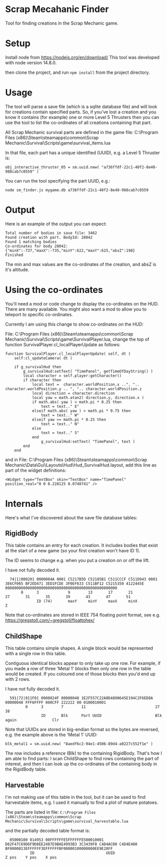 # Scrap Mecahanic Finder
Tool for finding creations in the Scrap Mechanic game.

# Setup

Install node from https://nodejs.org/en/download/
This tool was developed with node version 14.8.0.

then clone the project, and run `npm install` from the project directory.

# Usage

The tool will parse a save file (which is a sqlite database file) and will look for creations contain specified parts.
So, if you've lost a creation and you know it contains (for example) one or more Level 5 Thrusters then you can use the tool to list the co-ordinates of all creations containing that part.

All Scrap Mechanic survival parts are defined in the game file:
C:\\Program Files (x86)\\Steam\\steamapps\\common\\Scrap Mechanic\\Survival\\Scripts\\game\\survival_items.lua

In that file, each part has a unique identified (UUID), e.g. a Level 5 Thruster is:

`obj_interactive_thruster_05 = sm.uuid.new( "a736ffdf-22c1-40f2-8e40-988cab7c0559" )`

You can run the tool specifying the part UUID, e.g.:

`node sm_finder.js mygame.db a736ffdf-22c1-40f2-8e40-988cab7c0559`

# Output

Here is an example of the output you can expect:

    Total number of bodies in save file: 3462
    Found creation with part. BodyId: 28042
    Found 1 matching bodies
    Co-ordinates for body 28042:
    {"minX":-737,"maxX":-735,"minY":622,"maxY":625,"absZ":198}
    Finished

The min and max values are the co-ordinates of the creation, and absZ is it's altitude.

# Using the co-ordinates

You'll need a mod or code change to display the co-ordinates on the HUD. There are many available. You might also want a mod to allow you to teleport to specific co-ordinates.

Currently I am using this change to show co-ordinates on the HUD:

File: C:\Program Files (x86)\Steam\steamapps\common\Scrap Mechanic\Survival\Scripts\game\SurvivalPlayer.lua, change the top of function SurvivalPlayer.cl_localPlayerUpdate as follows:

    function SurvivalPlayer.cl_localPlayerUpdate( self, dt )
    	self:cl_updateCamera( dt )

    	if g_survivalHud then
            g_survivalHud:setText( "TimePanel", getTimeOfDayString() )
            local character = self.player:getCharacter()
            if character then
                local text =  character.worldPosition.x ..", ".. character.worldPosition.y .. ", ".. character.worldPosition.z
                local direction = character.direction
                local yaw = math.atan2( direction.y, direction.x )
                if math.abs( yaw ) < math.pi * 0.25 then
                    text = text.." E"
                elseif math.abs( yaw ) > math.pi * 0.75 then
                    text = text.." W"
                elseif yaw >= math.pi * 0.25 then
                    text = text.." N"
                else
                    text = text.." S"
                end
                    g_survivalHud:setText( "TimePanel", text )
            end
    	end

and in File: C:\Program Files (x86)\Steam\steamapps\common\Scrap Mechanic\Data\Gui\Layouts\Hud\Hud_SurvivalHud.layout, add this line as part of the widget definitions:

    <Widget type="TextBox" skin="TextBox" name="TimePanel" position_real="0 0 0.228125 0.0740741" />

# Internals

Here's what I've discovered about the save file database tables:

## RigidBody

This table contains an entry for each creation. It includes bodies that exist at the start of a new game (so your first creation won't have ID 1).

The ID seems to change e.g. when you put a creation on or off the lift.

I have not fully decoded it.

      74|1|000201 0000004A 0001 C5217B5D C52185B1 C511CCCF C511D943 0001 3E6CF065 BF2ED471 3ED1FCDE 3F0EF633 C511BF12 C5215350 4122445E 00000000000000000000000000000000000000000000000000
           0      3             9        13       17       21            27       31       35       39       43       47       51
                  ID (74)       maxY     minY     maxX     minX                                                                Z

Note that co-ordinates are stored in IEEE 754 floating point format, see e.g. https://gregstoll.com/~gregstoll/floattohex/

## ChildShape

This table contains simple shapes. A single block would be represented with a single row in this table.

Contiguous identical blocks appear to only take up one row. For example, if you made a row of three 'Metal 1' blocks then only one row in the table would be created. If you coloured one of those blocks then you'd end up with 2 rows.

I have not fully decoded it.

      591|72|011F01 0000024F 00000048 1E2F557C22A0D4890645E194C2F6ED8A 00000048 FFF6FFFF 000CFF 222222 00 0100010001
             0      3        7        11                               27                       38
                    ID       Blk      Part UUID                        Blk again                Clr

Note that UUIDs are stored in big-endian format so the bytes are reversed,  e.g. the example above is the 'Metal 1' UUID:

`blk_metal1 = sm.uuid.new( "8aedf6c2-94e1-4506-89d4-a0227c552f1e" )`

The row includes a reference (Blk) to the containing RigidBody. That's how I am able to find parts: I scan ChildShape to find rows containing the part of interest, and then I can look up the co-ordinates of the containing body in the RigidBody table.

## Harvestable

I'm not making use of this table in the tool, but it can be used to find harvestable items, e.g. I used it manually to find a plot of mature potatoes.

The parts are listed in file:
`C:\Program Files (x86)\Steam\steamapps\common\Scrap Mechanic\Survival\Scripts\game\survival_harvestable.lua`

and the partially decoded table format is:

      05000100 014953 00FFFFFFE5FFFFFFE500010001 D62F47C69D6F9D8EE2487E9BAE4993B3 3C3439F0 C4D4AC00 C4D4E400 BF0000013EFFFFFF3EFFFFFFBF00000100000000EE9E28FF
               ID                                UUID                             Z pos    Y pos    X pos
